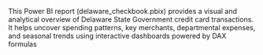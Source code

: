 This Power BI report (delaware_checkbook.pbix) provides a visual and analytical overview of Delaware State Government credit card transactions. It helps uncover spending patterns, key merchants, departmental expenses, and seasonal trends using interactive dashboards powered by DAX formulas
